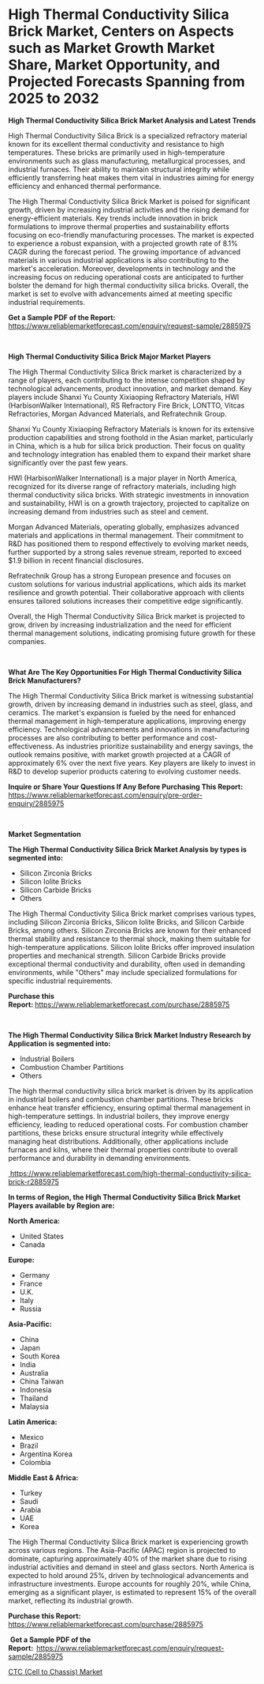 <p><h1>High Thermal Conductivity Silica Brick Market, Centers on Aspects such as Market Growth Market Share, Market Opportunity, and Projected Forecasts Spanning from 2025 to 2032</h1></p><p><strong>High Thermal Conductivity Silica Brick Market Analysis and Latest Trends</strong></p>
<p><p>High Thermal Conductivity Silica Brick is a specialized refractory material known for its excellent thermal conductivity and resistance to high temperatures. These bricks are primarily used in high-temperature environments such as glass manufacturing, metallurgical processes, and industrial furnaces. Their ability to maintain structural integrity while efficiently transferring heat makes them vital in industries aiming for energy efficiency and enhanced thermal performance.</p><p>The High Thermal Conductivity Silica Brick Market is poised for significant growth, driven by increasing industrial activities and the rising demand for energy-efficient materials. Key trends include innovation in brick formulations to improve thermal properties and sustainability efforts focusing on eco-friendly manufacturing processes. The market is expected to experience a robust expansion, with a projected growth rate of 8.1% CAGR during the forecast period. The growing importance of advanced materials in various industrial applications is also contributing to the market's acceleration. Moreover, developments in technology and the increasing focus on reducing operational costs are anticipated to further bolster the demand for high thermal conductivity silica bricks. Overall, the market is set to evolve with advancements aimed at meeting specific industrial requirements.</p></p>
<p><strong>Get a Sample PDF of the Report:&nbsp;</strong> <a href="https://www.reliablemarketforecast.com/enquiry/request-sample/2885975?utm_campaign=2732&utm_medium=2&utm_source=Github&utm_content=ia&utm_term=13032025&utm_id=high-thermal-conductivity-silica-brick">https://www.reliablemarketforecast.com/enquiry/request-sample/2885975</a></p>
<p>&nbsp;</p>
<p><strong>High Thermal Conductivity Silica Brick Major Market Players</strong></p>
<p><p>The High Thermal Conductivity Silica Brick market is characterized by a range of players, each contributing to the intense competition shaped by technological advancements, product innovation, and market demand. Key players include Shanxi Yu County Xixiaoping Refractory Materials, HWI (HarbisonWalker International), RS Refractory Fire Brick, LONTTO, Vitcas Refractories, Morgan Advanced Materials, and Refratechnik Group.</p><p>Shanxi Yu County Xixiaoping Refractory Materials is known for its extensive production capabilities and strong foothold in the Asian market, particularly in China, which is a hub for silica brick production. Their focus on quality and technology integration has enabled them to expand their market share significantly over the past few years.</p><p>HWI (HarbisonWalker International) is a major player in North America, recognized for its diverse range of refractory materials, including high thermal conductivity silica bricks. With strategic investments in innovation and sustainability, HWI is on a growth trajectory, projected to capitalize on increasing demand from industries such as steel and cement.</p><p>Morgan Advanced Materials, operating globally, emphasizes advanced materials and applications in thermal management. Their commitment to R&D has positioned them to respond effectively to evolving market needs, further supported by a strong sales revenue stream, reported to exceed $1.9 billion in recent financial disclosures.</p><p>Refratechnik Group has a strong European presence and focuses on custom solutions for various industrial applications, which aids its market resilience and growth potential. Their collaborative approach with clients ensures tailored solutions increases their competitive edge significantly.</p><p>Overall, the High Thermal Conductivity Silica Brick market is projected to grow, driven by increasing industrialization and the need for efficient thermal management solutions, indicating promising future growth for these companies.</p></p>
<p>&nbsp;</p>
<p><strong>What Are The Key Opportunities For High Thermal Conductivity Silica Brick Manufacturers?</strong></p>
<p><p>The High Thermal Conductivity Silica Brick market is witnessing substantial growth, driven by increasing demand in industries such as steel, glass, and ceramics. The market's expansion is fueled by the need for enhanced thermal management in high-temperature applications, improving energy efficiency. Technological advancements and innovations in manufacturing processes are also contributing to better performance and cost-effectiveness. As industries prioritize sustainability and energy savings, the outlook remains positive, with market growth projected at a CAGR of approximately 6% over the next five years. Key players are likely to invest in R&D to develop superior products catering to evolving customer needs.</p></p>
<p><strong>Inquire or Share Your Questions If Any Before Purchasing This Report:</strong> <a href="https://www.reliablemarketforecast.com/enquiry/pre-order-enquiry/2885975?utm_campaign=2732&utm_medium=2&utm_source=Github&utm_content=ia&utm_term=13032025&utm_id=high-thermal-conductivity-silica-brick">https://www.reliablemarketforecast.com/enquiry/pre-order-enquiry/2885975</a></p>
<p>&nbsp;</p>
<p><strong>Market Segmentation</strong></p>
<p><strong>The High Thermal Conductivity Silica Brick Market Analysis by types is segmented into:</strong></p>
<p><ul><li>Silicon Zirconia Bricks</li><li>Silicon Iolite Bricks</li><li>Silicon Carbide Bricks</li><li>Others</li></ul></p>
<p><p>The High Thermal Conductivity Silica Brick market comprises various types, including Silicon Zirconia Bricks, Silicon Iolite Bricks, and Silicon Carbide Bricks, among others. Silicon Zirconia Bricks are known for their enhanced thermal stability and resistance to thermal shock, making them suitable for high-temperature applications. Silicon Iolite Bricks offer improved insulation properties and mechanical strength. Silicon Carbide Bricks provide exceptional thermal conductivity and durability, often used in demanding environments, while "Others" may include specialized formulations for specific industrial requirements.</p></p>
<p><strong>Purchase this Report:&nbsp;</strong><a href="https://www.reliablemarketforecast.com/purchase/2885975?utm_campaign=2732&utm_medium=2&utm_source=Github&utm_content=ia&utm_term=13032025&utm_id=high-thermal-conductivity-silica-brick">https://www.reliablemarketforecast.com/purchase/2885975</a></p>
<p>&nbsp;</p>
<p><strong>The High Thermal Conductivity Silica Brick Market Industry Research by Application is segmented into:</strong></p>
<p><ul><li>Industrial Boilers</li><li>Combustion Chamber Partitions</li><li>Others</li></ul></p>
<p><p>The high thermal conductivity silica brick market is driven by its application in industrial boilers and combustion chamber partitions. These bricks enhance heat transfer efficiency, ensuring optimal thermal management in high-temperature settings. In industrial boilers, they improve energy efficiency, leading to reduced operational costs. For combustion chamber partitions, these bricks ensure structural integrity while effectively managing heat distributions. Additionally, other applications include furnaces and kilns, where their thermal properties contribute to overall performance and durability in demanding environments.</p></p>
<p><a href="https://www.reliablemarketforecast.com/high-thermal-conductivity-silica-brick-r2885975?utm_campaign=2732&utm_medium=2&utm_source=Github&utm_content=ia&utm_term=13032025&utm_id=high-thermal-conductivity-silica-brick">&nbsp;https://www.reliablemarketforecast.com/high-thermal-conductivity-silica-brick-r2885975</a></p>
<p><strong>In terms of Region, the High Thermal Conductivity Silica Brick Market Players available by Region are:</strong></p>
<p>
    <p> <strong> North America: </strong>
        <ul>
            <li>United States</li>
            <li>Canada</li>
        </ul>
        </p> 
    <p> <strong> Europe: </strong>
        <ul>
            <li>Germany</li>
            <li>France</li>
            <li>U.K.</li>
            <li>Italy</li>
            <li>Russia</li>
        </ul>
        </p> 
    <p> <strong> Asia-Pacific: </strong>
        <ul>
            <li>China</li>
            <li>Japan</li>
            <li>South Korea</li>
            <li>India</li>
            <li>Australia</li>
            <li>China Taiwan</li>
            <li>Indonesia</li>
            <li>Thailand</li>
            <li>Malaysia</li>
        </ul>
        </p> 
    <p> <strong> Latin America: </strong>
        <ul>
            <li>Mexico</li>
            <li>Brazil</li>
            <li>Argentina Korea</li>
            <li>Colombia</li>
        </ul>
        </p> 
    <p> <strong> Middle East & Africa: </strong>
        <ul>
            <li>Turkey</li>
            <li>Saudi</li>
            <li>Arabia</li>
            <li>UAE</li>
            <li>Korea</li>
        </ul>
    </p>
    </p>
<p><p>The High Thermal Conductivity Silica Brick market is experiencing growth across various regions. The Asia-Pacific (APAC) region is projected to dominate, capturing approximately 40% of the market share due to rising industrial activities and demand in steel and glass sectors. North America is expected to hold around 25%, driven by technological advancements and infrastructure investments. Europe accounts for roughly 20%, while China, emerging as a significant player, is estimated to represent 15% of the overall market, reflecting its industrial growth.</p></p>
<p><strong>Purchase this Report: </strong><a href="https://www.reliablemarketforecast.com/purchase/2885975?utm_campaign=2732&utm_medium=2&utm_source=Github&utm_content=ia&utm_term=13032025&utm_id=high-thermal-conductivity-silica-brick">https://www.reliablemarketforecast.com/purchase/2885975</a></p>
<p>&nbsp;<strong>Get a Sample PDF of the Report:&nbsp;&nbsp;</strong><a href="https://www.reliablemarketforecast.com/enquiry/request-sample/2885975?utm_campaign=2732&utm_medium=2&utm_source=Github&utm_content=ia&utm_term=13032025&utm_id=high-thermal-conductivity-silica-brick">https://www.reliablemarketforecast.com/enquiry/request-sample/2885975</a></p>
<p><strong></strong></p>
<p><p><a href="https://github.com/pimanoruman/Market-Research-Report-List-1/blob/main/ctc-cell-to-chassis-market.md?utm_campaign=2732&utm_medium=2&utm_source=Github&utm_content=ia&utm_term=13032025&utm_id=high-thermal-conductivity-silica-brick">CTC (Cell to Chassis) Market</a></p></p>